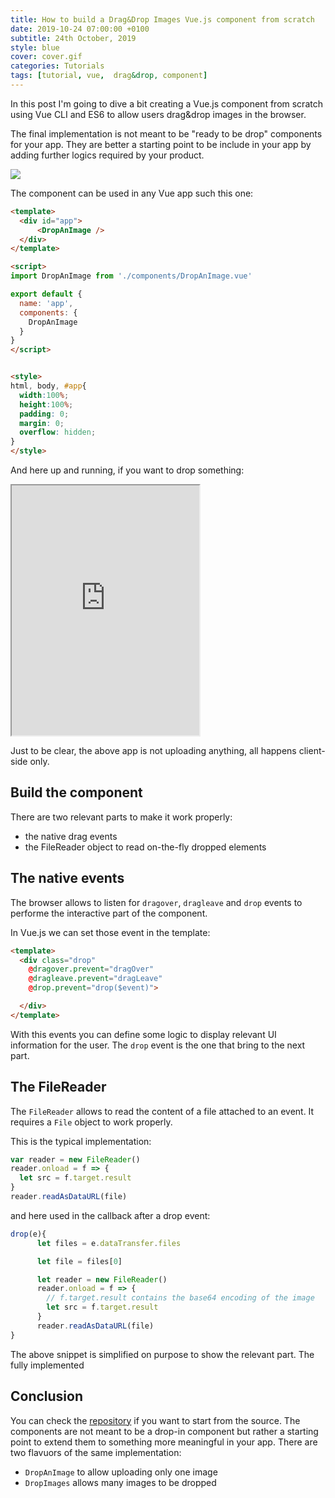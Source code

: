 ```yaml
---
title: How to build a Drag&Drop Images Vue.js component from scratch
date: 2019-10-24 07:00:00 +0100
subtitle: 24th October, 2019
style: blue
cover: cover.gif
categories: Tutorials
tags: [tutorial, vue,  drag&drop, component]
---
```


In this post I'm going to dive a bit creating a Vue.js component from scratch using Vue CLI and ES6 to allow users drag&drop images in the browser.

The final implementation is not meant to be "ready to be drop" components for your app. They are better a starting point to be include in your app by adding further logics required by your product.

![](/blog/assets/posts/build-drag-drop-image-component-vue/cover.gif)

The component can be used in any Vue app such this one:

```html
<template>
  <div id="app">
      <DropAnImage />
  </div>
</template>

<script>
import DropAnImage from './components/DropAnImage.vue'

export default {
  name: 'app',
  components: {
    DropAnImage
  }
}
</script>


<style>
html, body, #app{
  width:100%;
  height:100%;
  padding: 0;
  margin: 0;
  overflow: hidden;
}
</style>
```

And here up and running, if you want to drop something:

<iframe height="400" src="https://vue-drop-image-and-preview.abusedmedia.repl.co/"></iframe>

Just to be clear, the above app is not uploading anything, all happens client-side only.

## Build the component

There are two relevant parts to make it work properly:

- the native drag events
- the FileReader object to read on-the-fly dropped elements

## The native events

The browser allows to listen for `dragover`, `dragleave` and `drop` events to performe the interactive part of the component.

In Vue.js we can set those event in the template:

```html
<template>
  <div class="drop" 
    @dragover.prevent="dragOver" 
    @dragleave.prevent="dragLeave"
    @drop.prevent="drop($event)">

  </div>
</template>
```

With this events you can define some logic to display relevant UI information for the user. The `drop` event is the one that bring to the next part.

## The FileReader

The `FileReader` allows to read the content of a file attached to an event. It requires a `File` object to work properly.

This is the typical implementation:

```js
var reader = new FileReader()
reader.onload = f => {
  let src = f.target.result
}
reader.readAsDataURL(file)
```

and here used in the callback after a drop event:

```js
drop(e){
      let files = e.dataTransfer.files

      let file = files[0]

      let reader = new FileReader()
      reader.onload = f => {
        // f.target.result contains the base64 encoding of the image
        let src = f.target.result
      }
      reader.readAsDataURL(file)
}
```

The above snippet is simplified on purpose to show the relevant part. The fully implemented

## Conclusion

You can check the [repository](https://github.com/fabiofranchino/vue-drop-image-and-preview) if you want to start from the source. The components are not meant to be a drop-in component but rather a starting point to extend them to something more meaningful in your app. There are two flavuors of the same implementation:

- `DropAnImage` to allow uploading only one image
- `DropImages` allows many images to be dropped